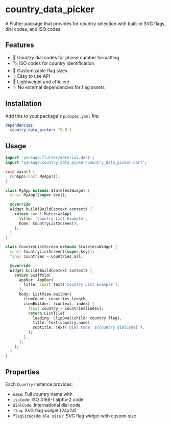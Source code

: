# country_data_picker

A Flutter package that provides for country selection with built-in SVG flags, dial codes, and ISO codes.

## Features

- 📱 Country dial codes for phone number formatting
- 🏷️ ISO codes for country identification
- 🎨 Customizable flag sizes
- 💡 Easy to use API
- 🚀 Lightweight and efficient
- ✨ No external dependencies for flag assets

## Installation

Add this to your package's `pubspec.yaml` file:

```yaml
dependencies:
  country_data_picker: ^0.0.1
```

## Usage

```dart
import 'package:flutter/material.dart';
import 'package:country_data_picker/country_data_picker.dart';

void main() {
  runApp(const MyApp());
}

class MyApp extends StatelessWidget {
  const MyApp({super.key});

  @override
  Widget build(BuildContext context) {
    return const MaterialApp(
      title: 'Country List Example',
      home: CountryListScreen(),
    );
  }
}

class CountryListScreen extends StatelessWidget {
  const CountryListScreen({super.key});
  final countries = Countries.all;

  @override
  Widget build(BuildContext context) {
    return Scaffold(
      appBar: AppBar(
        title: const Text('Country List Example'),
      ),
      body: ListView.builder(
        itemCount: countries.length,
        itemBuilder: (context, index) {
          final country = countries[index];
          return ListTile(
            leading: ClipOval(child: country.flag),
            title: Text(country.name),
            subtitle: Text('Dial Code: ${country.dialCode}'),
          );
        },
      ),
    );
  }
}

```

## Properties

Each `Country` instance provides:

- `name`: Full country name with 
- `isoCode`: ISO 3166-1 alpha-2 code
- `dialCode`: International dial code
- `flag`: SVG flag widget (24x24)
- `flagSized(double size)`: SVG flag widget with custom size
